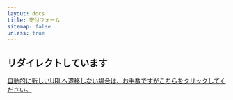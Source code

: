 ```yaml
---
layout: docs
title: 寄付フォーム
sitemap: false
unless: true
---
```

## リダイレクトしています
<a href="javascript:document.location='https://donate.kikuzukikai.org/'+location.hash;">自動的に新しいURLへ遷移しない場合は、お手数ですがこちらをクリックしてください。</a>
<script>document.location='https://donate.kikuzukikai.org/'+location.hash;</script>
